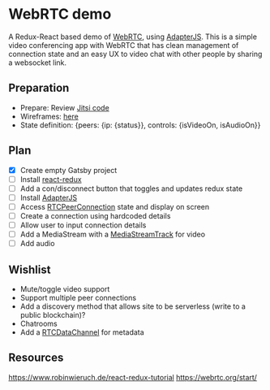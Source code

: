 # WebRTC demo

A Redux-React based demo of [WebRTC](https://webrtc.org), using [AdapterJS](https://github.com/webrtcHacks/adapter). This is a simple video conferencing app with WebRTC that has clean management of connection state and an easy UX to video chat with other people by sharing a websocket link.

## Preparation
- Prepare: Review [Jitsi code](https://github.com/jitsi/jitsi-meet/tree/master/react)
- Wireframes: [here](https://docs.geeky.rocks/shared/X1witnE9_cfgg-3uia9VVm0D1_lwjvGmdpT62SPpDSE)
- State definition: {peers: {ip: {status}}, controls: {isVideoOn, isAudioOn}}

## Plan
- [x] Create empty Gatsby project 
- [ ] Install [react-redux](https://react-redux.js.org/introduction/quick-start)
- [ ] Add a con/disconnect button that toggles and updates redux state
- [ ] Install [AdapterJS](https://github.com/webrtcHacks/adapter)
- [ ] Access [RTCPeerConnection](https://developer.mozilla.org/en-US/docs/Web/API/RTCPeerConnection) state and display on screen
- [ ] Create a connection using hardcoded details
- [ ] Allow user to input connection details
- [ ] Add a MediaStream with a [MediaStreamTrack](https://developer.mozilla.org/en-US/docs/Web/API/MediaStreamTrack) for video  
- [ ] Add audio

## Wishlist
- Mute/toggle video support
- Support multiple peer connections
- Add a discovery method that allows site to be serverless (write to a public blockchain)?
- Chatrooms
- Add a [RTCDataChannel](https://developer.mozilla.org/en-US/docs/Web/API/RTCDataChannel) for metadata 

## Resources
https://www.robinwieruch.de/react-redux-tutorial
https://webrtc.org/start/